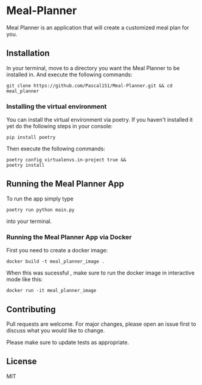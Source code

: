 # Meal-Planner

Meal Planner is an application that will create a customized meal plan for you.

## Installation

In your terminal, move to a directory you want the Meal Planner to be installed in. And execute the following commands:
```
git clone https://github.com/Pascal151/Meal-Planner.git && cd meal_planner
```

### Installing the virtual environment
You can install the virtual environment via poetry. If you haven't installed it yet do the following steps in your console:
```
pip install poetry
```
Then execute the following commands:
```
poetry config virtualenvs.in-project true &&
poetry install
```

## Running the Meal Planner App
To run the app simply type
```
poetry run python main.py
```
into your terminal.

### Running the Meal Planner App via Docker
First you need to create a docker image:
```
docker build -t meal_planner_image .
```
When this was sucessful , make sure to run the docker image in interactive mode like this:
```
docker run -it meal_planner_image
```

## Contributing
Pull requests are welcome. For major changes, please open an issue first to discuss what you would like to change.

Please make sure to update tests as appropriate.

## License

MIT
